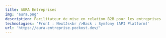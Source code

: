 ```yaml
---
title: AURA Entreprises
img: 'aura.png'
description: Facilitateur de mise en relation B2B pour les entreprises industrielles de la région Auvergne-Rhône-Alpes
technologies: 'Front : NextJs<br />Back : Symfony (API Platform)'
url: 'https://aura-entreprise.pockost.dev/'
---
```


